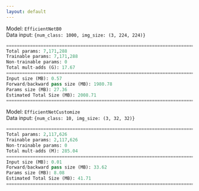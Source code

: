 ```yaml
---
layout: default
---
```


Model: `EfficientNetB0` <br>
Data input: `{num_class: 1000, img_size: (3, 224, 224)}` <br>
```py
===============================================================================================
Total params: 7,171,288
Trainable params: 7,171,288
Non-trainable params: 0
Total mult-adds (G): 17.67
===============================================================================================
Input size (MB): 0.57
Forward/backward pass size (MB): 1980.78
Params size (MB): 27.36
Estimated Total Size (MB): 2008.71
===============================================================================================
```

Model: `EfficientNetCustomize` <br>
Data input: `{num_class: 10, img_size: (3, 32, 32)}` <br>
```py
===============================================================================================
Total params: 2,117,626
Trainable params: 2,117,626
Non-trainable params: 0
Total mult-adds (M): 285.04
===============================================================================================
Input size (MB): 0.01
Forward/backward pass size (MB): 33.62
Params size (MB): 8.08
Estimated Total Size (MB): 41.71
===============================================================================================
```